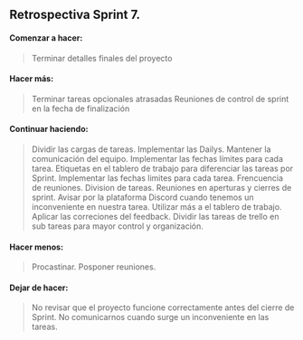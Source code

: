## Retrospectiva Sprint 7.

#### Comenzar a hacer:

> Terminar detalles finales del proyecto

#### Hacer más:
 
> Terminar tareas opcionales atrasadas
> Reuniones de control de sprint en la fecha de finalización


#### Continuar haciendo:

> Dividir las cargas de tareas.
> Implementar las Dailys.
> Mantener la comunicación del equipo.
> Implementar las fechas límites para cada tarea.
> Etiquetas en el tablero de trabajo para diferenciar las tareas por Sprint.
> Implementar las fechas limites para cada tarea.
> Frencuencia de reuniones.
> Division de tareas.
> Reuniones en aperturas y cierres de sprint.
> Avisar por la plataforma Discord cuando tenemos un inconveniente en nuestra tarea.
> Utilizar más a el tablero de trabajo.
> Aplicar las correciones del feedback.
> Dividir las tareas de trello en sub tareas para mayor control y organización.

#### Hacer menos:

> Procastinar.
> Posponer reuniones.

#### Dejar de hacer:

> No revisar que el proyecto funcione correctamente antes del cierre de Sprint.
> No comunicarnos cuando surge un inconveniente en las tareas.
